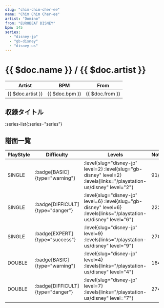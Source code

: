 ```yaml
---
slug: "chim-chim-cher-ee"
name: "Chim Chim Cher-ee"
artist: "Domino"
from: "EUROBEAT DISNEY"
bpm: 145
series:
  - "disney-jp"
  - "gb-disney"
  - "disney-us"
---
```


# {{ $doc.name }} / {{ $doc.artist }}

|Artist|BPM|From|
|------|---|----|
|{{ $doc.artist }}|{{ $doc.bpm }}|{{ $doc.from }}|

## 収録タイトル

:series-list{:series="series"}

## 譜面一覧

|PlayStyle|Difficulty|Levels|Notes|Movie|
|---------|----------|------|-----|-----|
|SINGLE| :badge[BASIC]{type="warning"}|<div class="field is-grouped is-grouped-multiline"> :level{slug="disney-jp" level=2} :level{slug="gb-disney" level=2} :levels{links="/playstation-us/disney" level="2"}</div>|91/0||
|SINGLE| :badge[DIFFICULT]{type="danger"}|<div class="field is-grouped is-grouped-multiline"> :level{slug="disney-jp" level=6} :level{slug="gb-disney" level=6} :levels{links="/playstation-us/disney" level="6"}</div>|222/0||
|SINGLE| :badge[EXPERT]{type="success"}|<div class="field is-grouped is-grouped-multiline"> :level{slug="disney-jp" level=9} :levels{links="/playstation-us/disney" level="9"}</div>|278/0||
|DOUBLE| :badge[BASIC]{type="warning"}|<div class="field is-grouped is-grouped-multiline"> :level{slug="disney-jp" level=4} :levels{links="/playstation-us/disney" level="4"}</div>|164/0||
|DOUBLE| :badge[DIFFICULT]{type="danger"}|<div class="field is-grouped is-grouped-multiline"> :level{slug="disney-jp" level=7} :levels{links="/playstation-us/disney" level="7"}</div>|274/0||
